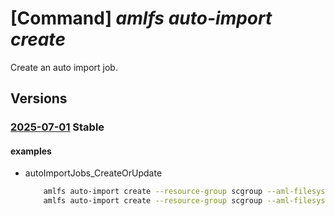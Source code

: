 # [Command] _amlfs auto-import create_

Create an auto import job.

## Versions

### [2025-07-01](/Resources/mgmt-plane/L3N1YnNjcmlwdGlvbnMve30vcmVzb3VyY2Vncm91cHMve30vcHJvdmlkZXJzL21pY3Jvc29mdC5zdG9yYWdlY2FjaGUvYW1sZmlsZXN5c3RlbXMve30vYXV0b2ltcG9ydGpvYnMve30=/2025-07-01.xml) **Stable**

<!-- mgmt-plane /subscriptions/{}/resourcegroups/{}/providers/microsoft.storagecache/amlfilesystems/{}/autoimportjobs/{} 2025-07-01 -->

#### examples

- autoImportJobs_CreateOrUpdate
    ```bash
        amlfs auto-import create --resource-group scgroup --aml-filesystem-name fs1 --auto-import-job-name autojob1 --tags "{Dept:ContosoAds}" --location eastus --auto-import-prefixes "[/]" --conflict-resolution-mode Skip --enable-deletions False --maximum-errors 0
        amlfs auto-import create --resource-group scgroup --aml-filesystem-name fs1 --auto-import-job-name autojob1 --tags "{Dept:ContosoAds}" --location eastus --auto-import-prefixes "[/a,/b]" --conflict-resolution-mode Skip --enable-deletions False --maximum-errors 0 --admin-status Enable
    ```

